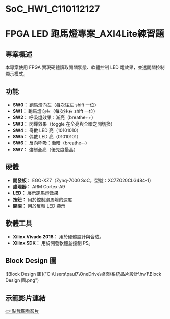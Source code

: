# SoC_HW1_C110112127
# FPGA LED 跑馬燈專案_AXI4Lite練習題

## 專案概述

本專案使用 FPGA 實現硬體讀取開關狀態、軟體控制 LED 燈效果，並透開關控制顯示模式。

## 功能

- **SW0：** 跑馬燈向左（每次往左 shift 一位）
- **SW1：** 跑馬燈向右（每次往右 shift 一位）
- **SW2：** 呼吸燈效果：漸亮（breathe++）
- **SW3：** 閃爍效果（toggle 在全亮與全暗之間切換）
- **SW4：** 奇數 LED 亮（10101010）
- **SW5：** 偶數 LED 亮（01010101）
- **SW6：** 反向呼吸：漸暗（breathe--）
- **SW7：** 強制全亮（優先度最高）

## 硬體

- **開發板：** EGO-XZ7（Zynq-7000 SoC，型號：XC7Z020CLG484-1）
- **處理器：** ARM Cortex-A9
- **LED：** 展示跑馬燈效果
- **按鈕：** 用於控制跑馬燈的速度
- **開關：** 用於反轉 LED 顯示

## 軟體工具

- **Xilinx Vivado 2018：** 用於硬體設計與合成。
- **Xilinx SDK：** 用於開發軟體並控制 PS。

## Block Design 圖

![Block Design 圖]("C:\Users\paul7\OneDrive\桌面\系統晶片設計\hw1\Block Design 圖.png")
## 示範影片連結
[👉 點我觀看影片](https://youtu.be/EJHje2ceJPk?si=HODhzvzEDTRMRPkG)







